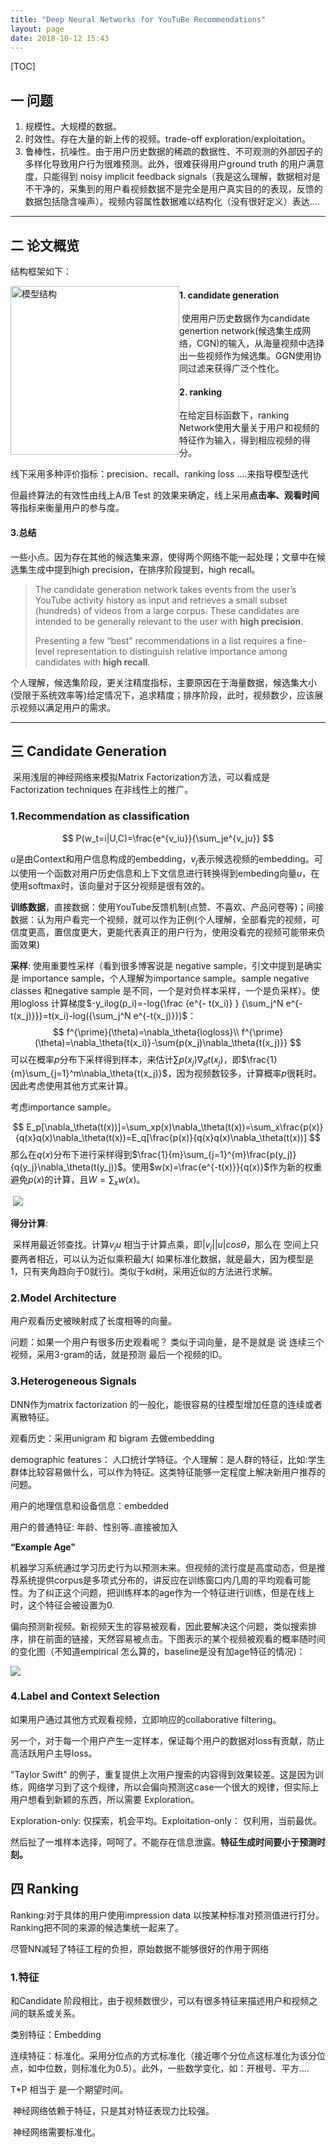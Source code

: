 ```yaml
---
title: "Deep Neural Networks for YouTuBe Recommendations"
layout: page
date: 2018-10-12 15:43
---
```


[TOC]



## 一 问题

1. 规模性。大规模的数据。
2. 时效性。存在大量的新上传的视频。trade-off exploration/exploitation。
3. 鲁棒性，抗噪性。由于用户历史数据的稀疏的数据性、不可观测的外部因子的多样化导致用户行为很难预测。此外，很难获得用户ground truth 的用户满意度，只能得到 noisy implicit feedback signals（我是这么理解，数据相对是不干净的，采集到的用户看视频数据不是完全是用户真实目的的表现，反馈的数据包括隐含噪声）。视频内容属性数据难以结构化（没有很好定义）表达....

---



## 二 论文概览

  结构框架如下：

<img src="/wiki/static/images/DnnYouTubeRsj结构图.png" alt="模型结构" style="width: 270px;margin: auto;display: block;float: left;"/>









#### 1. candidate generation

​ 使用用户历史数据作为candidate  genertion network(候选集生成网络，CGN)的输入，从海量视频中选择出一些视频作为候选集。GGN使用协同过滤来获得广泛个性化。   

#### 2. ranking

 在给定目标函数下，ranking Network使用大量关于用户和视频的特征作为输入，得到相应视频的得分。

 线下采用多种评价指标：precision、recall、ranking loss ….来指导模型迭代

 但最终算法的有效性由线上A/B Test 的效果来确定，线上采用**点击率、观看时间**等指标来衡量用户的参与度。

#### 3.总结

一些小点。因为存在其他的候选集来源，使得两个网络不能一起处理；文章中在候选集生成中提到high precision，在排序阶段提到，high recall。

> The candidate generation network takes events from the user’s YouTube activity history as input and retrieves a small subset (hundreds) of videos from a large corpus. These candidates are intended to be generally relevant to the user with **high precision**. 
>
> Presenting a few “best” recommendations in a list requires a fine-level representation to distinguish relative importance among candidates with **high recall**. 

个人理解，候选集阶段，更关注精度指标，主要原因在于海量数据，候选集大小(受限于系统效率等)给定情况下，追求精度；排序阶段，此时，视频数少，应该展示视频以满足用户的需求。

---



## 三  Candidate Generation

​       采用浅层的神经网络来模拟Matrix Factorization方法，可以看成是 Factorization techniques 在非线性上的推广。

### 1.Recommendation  as classification     

$$
P(w_t=i|U,C)=\frac{e^{v_iu}}{\sum_je^{v_ju}}
$$

$u$是由Context和用户信息构成的embedding，$v_j$表示候选视频的embedding。可以使用一个函数对用户历史信息和上下文信息进行转换得到embeding向量$u$，在使用softmax时，该向量对于区分视频是很有效的。

**训练数据**，直接数据：使用YouTube反馈机制(点赞、不喜欢、产品问卷等)；间接数据：认为用户看完一个视频，就可以作为正例(个人理解，全部看完的视频，可信度更高，置信度更大，更能代表真正的用户行为，使用没看完的视频可能带来负面效果)

**采样**: 使用重要性采样（看到很多博客说是 negative sample，引文中提到是确实是 importance sample，个人理解为importance sample。sample negative classes  和negative sample 是不同，一个是对负样本采样，一个是负采样）。使用logloss 计算梯度$-y_ilog(p_i)=-log{\frac {e^{- t(x_i)} } {\sum_j^N e^{-t(x_j)}}}=t(x_i)-log({\sum_j^N e^{-t(x_j)}})$：
$$
f^{\prime}(\theta)=\nabla_\theta{logloss}\\
f^{\prime}(\theta)=\nabla_\theta{t(x_i)}-\sum{p(x_j)\nabla_\theta{t(x_j)}}
$$
可以在概率$p$分布下采样得到样本，来估计$\sum{p(x_j)\nabla_\theta{t(x_j)}}$，即$\frac{1}{m}\sum_{j=1}^m\nabla_\theta{t(x_j)}$，因为视频数较多，计算概率$p$很耗时。因此考虑使用其他方式来计算。

考虑importance sample。

  
$$
E_p[\nabla_\theta(t(x))]=\sum_xp(x)\nabla_\theta(t(x))=\sum_x\frac{p(x)}{q(x}q(x)\nabla_\theta(t(x))=E_q[\frac{p(x)}{q(x}q(x)\nabla_\theta(t(x))]
$$
那么在$q(x)$分布下进行采样得到$\frac{1}{m}\sum_{j=1}^{m}\frac{p(y_j)}{q(y_j}\nabla_\theta(t(y_j))$。使用$w(x)=\frac{e^{-t(x)}}{q(x)}$作为新的权重避免$p(x)$的计算，且$W=\sum_x w(x)$。

​       <img src="/wiki/static/images/DnnYouTuBe 采样图.png">

**得分计算**:

​	 采样用最近邻查找。计算$v_ju$ 相当于计算点乘，即$|v_j||u|cos\theta$，那么在 空间上只要两者相近，可以认为近似乘积最大( 如果标准化数据，就是最大，因为模型是1，只有夹角趋向于0就行)。类似于kd树，采用近似的方法进行求解。

### 2.Model Architecture

用户观看历史被映射成了长度相等的向量。

问题：如果一个用户有很多历史观看呢？ 类似于词向量，是不是就是 说 连续三个视频，采用3-gram的话，就是预测 最后一个视频的ID。

### 3.Heterogeneous Signals

DNN作为matrix  factorization 的一般化，能很容易的往模型增加任意的连续或者离散特征。

观看历史：采用unigram 和 bigram 去做embedding

demographic features： 人口统计学特征。个人理解：是人群的特征，比如:学生群体比较容易做什么，可以作为特征。这类特征能够一定程度上解决新用户推荐的问题。

用户的地理信息和设备信息：embedded

用户的普通特征: 年龄、性别等..直接被加入

**“Example Age"**

机器学习系统通过学习历史行为以预测未来。但视频的流行度是高度动态，但是推荐系统提供corpus是多项式分布的，讲反应在训练窗口内几周的平均观看可能性。为了纠正这个问题，把训练样本的age作为一个特征进行训练，但是在线上时，这个特征会被设置为0.

 偏向预测新视频。新视频天生的容易被观看，因此要解决这个问题，类似搜索排序，排在前面的链接，天然容易被点击。下图表示的某个视频被观看的概率随时间的变化图（不知道empirical 怎么算的，baseline是没有加age特征的情况)：

<img src="/wiki/static/images/DnnYouTuBe视频age问题.png">



### 4.Label and Context Selection

 如果用户通过其他方式观看视频，立即响应的collaborative filtering。

另一个，对于每一个用户产生一定样本，保证每个用户的数据对loss有贡献，防止高活跃用户主导loss。

  "Taylor  Swift" 的例子，重复提供上次用户搜索的内容得到效果较差。这是因为训练，网络学习到了这个规律，所以会偏向预测这case一个很大的规律，但实际上用户想看到新颖的东西，所以需要 Exploration。

Exploration-only: 仅探索，机会平均。Exploitation-only： 仅利用，当前最优。

然后扯了一堆样本选择，呵呵了。不能存在信息泄露。**特征生成时间要小于预测时刻。**



## 四 Ranking

Ranking:对于具体的用户使用impression data 以按某种标准对预测值进行打分。Ranking把不同的来源的候选集统一起来了。

尽管NN减轻了特征工程的负担，原始数据不能够很好的作用于网络

### 1.特征

和Candidate 阶段相比，由于视频数很少，可以有很多特征来描述用户和视频之间的联系或关系。

类别特征：Embedding 

连续特征：标准化。采用分位点的方式标准化（接近哪个分位点这标准化为该分位点，如中位数，则标准化为0.5）。此外，一些数学变化，如：开根号、平方....



 T*P 相当于 是一个期望时间。

​       神经网络依赖于特征，只是其对特征表现力比较强。

​       神经网络需要标准化。